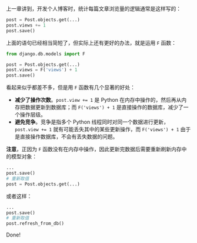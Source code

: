 上一章讲到，开发个人博客时，统计每篇文章浏览量的逻辑通常是这样写的：

```python
post = Post.objects.get(...)
post.views += 1
post.save()
```

上面的语句已经相当简短了，但实际上还有更好的办法，就是运用 `F` 函数：

```python
from django.db.models import F

post = Post.objects.get(...)
post.views = F('views') + 1
post.save()
```

看起来似乎都差不多，但是用 `F` 函数有几个显著的好处：

- **减少了操作次数**。`post.view += 1` 是 Python 在内存中操作的，然后再从内存把数据更新到数据库；而 `F('views') + 1` 是直接操作的数据库，减少了一个操作层级。
- **避免竞争**。竞争是指多个 Python 线程同时对同一个数据进行更新，`post.view += 1`  就有可能丢失其中的某些更新操作，而 `F('views') + 1` 由于是直接操作数据库，不会有丢失数据的问题。

**注意**，正因为 `F` 函数没有在内存中操作，因此更新完数据后需要重新刷新内存中的模型对象：

```python
...
post.save()
# 重新取值
post = Post.objects.get(...)
```

或者这样：

```python
...
post.save()
# 重新取值
post.refresh_from_db()
```

Done!